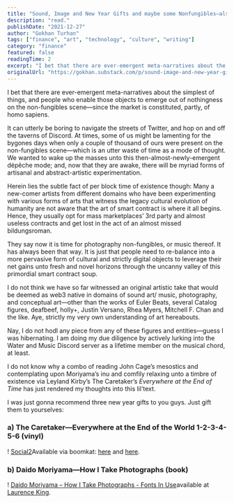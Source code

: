 ```yaml
---
title: "Sound, Image and New Year Gifts and maybe some Nonfungibles—also, SEO plase GM and perchance an NFT 100K EOY LFG"
description: "read."
publishDate: "2021-12-27"
author: "Gokhan Turhan"
tags: ["finance", "art", "technology", "culture", "writing"]
category: "finance"
featured: false
readingTime: 2
excerpt: "I bet that there are ever-emergent meta-narratives about the simplest of things, and people who enable those objects to emerge out of nothingness on the non-fungibles scene—since the market is constit..."
originalUrl: "https://gokhan.substack.com/p/sound-image-and-new-year-gifts-and"
---
```


I bet that there are ever-emergent meta-narratives about the simplest of things, and people who enable those objects to emerge out of nothingness on the non-fungibles scene—since the market is constituted, partly, of homo sapiens.

It can utterly be boring to navigate the streets of Twitter, and hop on and off the taverns of Discord. At times, some of us might be lamenting for the bygones days when only a couple of thousand of ours were present on the non-fungibles scene—which is an utter waste of time as a mode of thought. We wanted to wake up the masses unto this then-almost-newly-emergent dépêche mode; and, now that they are awake, there will be myriad forms of artisanal and abstract-artistic experimentation.

Herein lies the subtle fact of per block time of existence though: Many a new-comer artists from different domains who have been experimenting with various forms of arts that witness the legacy cultural evolution of humanity are not aware that the art of smart contract is where it all begins. Hence, they usually opt for mass marketplaces’ 3rd party and almost useless contracts and get lost in the act of an almost missed bildungsroman.

They say now it is time for photography non-fungibles, or music thereof. It has always been that way. It is just that people need to re-balance into a more pervasive form of cultural and strictly digital objects to leverage their net gains unto fresh and novel horizons through the uncanny valley of this primordial smart contract soup.

I do not think we have so far witnessed an original artistic take that would be deemed as web3 native in domains of sound art/ music, photography, and conceptual art—other than the works of Euler Beats, several Catalog figures, deafbeef, holly+, Justin Versano, Rhea Myers, Mitchell F. Chan and the like. Aye, strictly my very own understanding of art hereabouts.

Nay, I do not hodl any piece from any of these figures and entities—guess I was hibernating. I am doing my due diligence by actively lurking into the Water and Music Discord server as a lifetime member on the musical chord, at least.

I do not know why a combo of reading John Cage’s mesostics and contemplating upon Moriyama’s inu and comfily relaxing unto a timbre of existence via Leyland Kirby’s The Caretaker’s *Everywhere at the End of Time* has just rendered my thoughts into this lil’text. 

I was just gonna recommend three new year gifts to you guys. Just gift them to yourselves:

### a) The Caretaker—Everywhere at the End of the World 1-2-3-4-5-6 (vinyl)

! [Social2](https://bucketeer-e05bbc84-baa3-437e-9518-adb32be77984.s3.amazonaws.com/public/images/6db421b6-021d-4c7d-a3ec-f7c1b1c1a3bd_600x593.jpeg)Available via boomkat: [here](https://boomkat.com/products/everywhere-at-the-end-of-time-stages-1-3) and [here](https://boomkat.com/products/everywhere-at-the-end-of-time-stages-4-6-22ef1a10-fb61-419b-a4f6-356adbe834a9).

### b) Daido Moriyama—How I Take Photographs (book)

! [Daido Moriyama – How I Take Photographs - Fonts In Use](https://bucketeer-e05bbc84-baa3-437e-9518-adb32be77984.s3.amazonaws.com/public/images/baf6d8e8-a969-405b-90d0-9ac7973dd732_1340x860.jpeg)available at [Laurence King](https://www.laurenceking.com/us/product/daido-moriyama/).